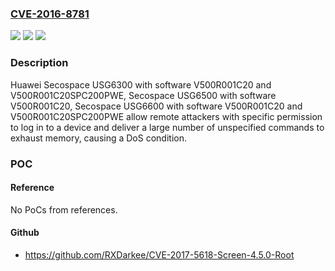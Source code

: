 ### [CVE-2016-8781](https://cve.mitre.org/cgi-bin/cvename.cgi?name=CVE-2016-8781)
![](https://img.shields.io/static/v1?label=Product&message=Secospace%20USG6300%2C%20Secospace%20USG6500%2C%20Secospace%20USG6600%20Secospace%20USG6300%20V500R001C20%20and%20V500R001C20SPC200PWE%2CSecospace%20USG6500%20V500R001C20%2CSecospace%20USG6600%20V500R001C20%20and%20V500R001C20SPC200PWE&color=blue)
![](https://img.shields.io/static/v1?label=Version&message=Secospace%20USG6300%2C%20Secospace%20USG6500%2C%20Secospace%20USG6600%20Secospace%20USG6300%20V500R001C20%20and%20V500R001C20SPC200PWE%2CSecospace%20USG6500%20V500R001C20%2CSecospace%20USG6600%20V500R001C20%20and%20V500R001C20SPC200PWE%20&color=brightgreen)
![](https://img.shields.io/static/v1?label=Vulnerability&message=denial%20of%20service&color=brightgreen)

### Description

Huawei Secospace USG6300 with software V500R001C20 and V500R001C20SPC200PWE, Secospace USG6500 with software V500R001C20, Secospace USG6600 with software V500R001C20 and V500R001C20SPC200PWE allow remote attackers with specific permission to log in to a device and deliver a large number of unspecified commands to exhaust memory, causing a DoS condition.

### POC

#### Reference
No PoCs from references.

#### Github
- https://github.com/RXDarkee/CVE-2017-5618-Screen-4.5.0-Root

